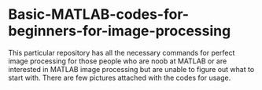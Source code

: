 # Basic-MATLAB-codes-for-beginners-for-image-processing
This particular repository has all the necessary commands for perfect image processing for those people who are noob at MATLAB or are interested in MATLAB image processing but are unable to figure out what to start with.
There are few pictures attached with the codes for usage.
